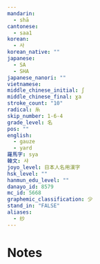 ```yaml
---
mandarin:
  - shā
cantonese:
  - saa1
korean:
  - 사
korean_native: ""
japanese:
  - SA
  - SHA
japanese_nanori: ""
vietnamese:
middle_chinese_initial: ʃ
middle_chinese_final: ɣa
stroke_count: "10"
radical: 糸
skip_number: 1-6-4
grade_level: 名
pos: ""
english:
  - gauze
  - yard
羅馬字: sya
韓文: 샤
joyo_level: 日本人名用漢字
hsk_level: ""
hanmun_edu_level: ""
danayo_id: 8579
mc_id: 5668
graphemic_classification: 少
stand_in: "FALSE"
aliases:
  - 纱
---
```


# Notes
